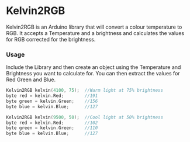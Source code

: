 # Kelvin2RGB
Kelvin2RGB is an Arduino library that will convert a colour temperature to RGB.  It accepts a Temperature and a brightness and calculates the values for RGB corrected for the brightness.

### Usage
Include the Library and then create an object using the Temperature and Brightness you want to calculate for.  You can then extract the values for Red Green and Blue.

```cpp
Kelvin2RGB kelvin(4100, 75);  //Warm light at 75% brightness
byte red = kelvin.Red;        //191
byte green = kelvin.Green;    //156
byte blue = kelvin.Blue;      //127
```

```cpp
Kelvin2RGB kelvin(9500, 50);  //Cool light at 50% brightness
byte red = kelvin.Red;        //102
byte green = kelvin.Green;    //110
byte blue = kelvin.Blue;      //127
```